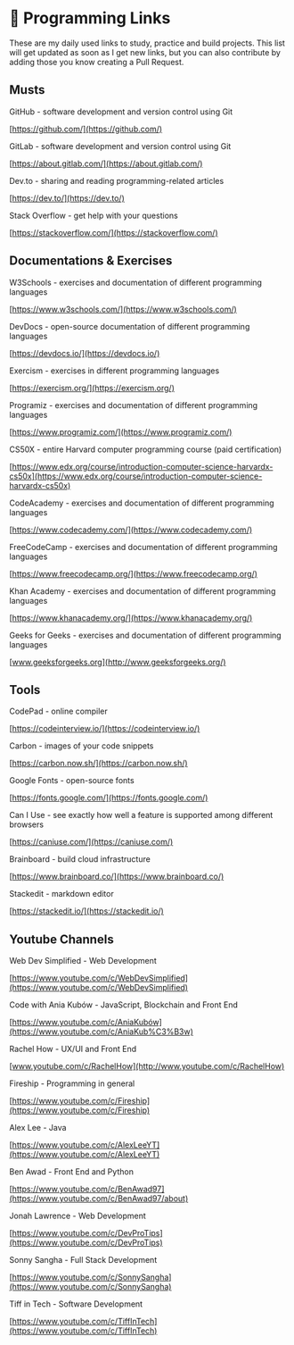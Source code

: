 # :link: Programming Links
These are my daily used links to study, practice and build projects. This list will get updated as soon as I get new links, but you can also contribute by adding those you know creating a Pull Request.

## Musts

GitHub - software development and version control using Git

[https://github.com/](https://github.com/)

GitLab - software development and version control using Git

[https://about.gitlab.com/](https://about.gitlab.com/)

Dev.to - sharing and reading programming-related articles

[https://dev.to/](https://dev.to/)

Stack Overflow - get help with your questions

[https://stackoverflow.com/](https://stackoverflow.com/)

## Documentations & Exercises

W3Schools - exercises and documentation of different programming languages

[https://www.w3schools.com/](https://www.w3schools.com/)

DevDocs - open-source documentation of different programming languages

[https://devdocs.io/](https://devdocs.io/)

Exercism - exercises in different programming languages

[https://exercism.org/](https://exercism.org/)

Programiz - exercises and documentation of different programming languages

[https://www.programiz.com/](https://www.programiz.com/)

CS50X - entire Harvard computer programming course (paid certification)

[https://www.edx.org/course/introduction-computer-science-harvardx-cs50x](https://www.edx.org/course/introduction-computer-science-harvardx-cs50x)

CodeAcademy - exercises and documentation of different programming languages

[https://www.codecademy.com/](https://www.codecademy.com/)

FreeCodeCamp - exercises and documentation of different programming languages

[https://www.freecodecamp.org/](https://www.freecodecamp.org/)

Khan Academy - exercises and documentation of different programming languages

[https://www.khanacademy.org/](https://www.khanacademy.org/)

Geeks for Geeks - exercises and documentation of different programming languages

[www.geeksforgeeks.org](http://www.geeksforgeeks.org/)

## Tools

CodePad - online compiler

[https://codeinterview.io/](https://codeinterview.io/)

Carbon - images of your code snippets

[https://carbon.now.sh/](https://carbon.now.sh/)

Google Fonts - open-source fonts

[https://fonts.google.com/](https://fonts.google.com/)

Can I Use - see exactly how well a feature is supported among different browsers

[https://caniuse.com/](https://caniuse.com/)

Brainboard - build cloud infrastructure

[https://www.brainboard.co/](https://www.brainboard.co/)

Stackedit - markdown editor

[https://stackedit.io/](https://stackedit.io/)

## Youtube Channels

Web Dev Simplified - Web Development

[https://www.youtube.com/c/WebDevSimplified](https://www.youtube.com/c/WebDevSimplified)

Code with Ania Kubów - JavaScript, Blockchain and Front End

[https://www.youtube.com/c/AniaKubów](https://www.youtube.com/c/AniaKub%C3%B3w)

Rachel How - UX/UI and Front End

[www.youtube.com/c/RachelHow](http://www.youtube.com/c/RachelHow)

Fireship - Programming in general

[https://www.youtube.com/c/Fireship](https://www.youtube.com/c/Fireship)

Alex Lee - Java

[https://www.youtube.com/c/AlexLeeYT](https://www.youtube.com/c/AlexLeeYT)

Ben Awad - Front End and Python

[https://www.youtube.com/c/BenAwad97](https://www.youtube.com/c/BenAwad97/about)

Jonah Lawrence - Web Development

[https://www.youtube.com/c/DevProTips](https://www.youtube.com/c/DevProTips)

Sonny Sangha - Full Stack Development

[https://www.youtube.com/c/SonnySangha](https://www.youtube.com/c/SonnySangha)

Tiff in Tech - Software Development

[https://www.youtube.com/c/TiffInTech](https://www.youtube.com/c/TiffInTech)